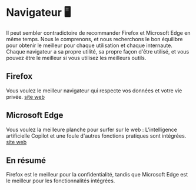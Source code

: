 # Navigateur 🖥️
Il peut sembler contradictoire de recommander Firefox et Microsoft Edge en même temps. Nous le comprenons, et nous recherchons le bon équilibre pour obtenir le meilleur pour chaque utilisation et chaque internaute. Chaque navigateur a sa propre utilité, sa propre façon d'être utilisé, et vous pouvez être le meilleur si vous utilisez les meilleurs outils.
## Firefox
Vous voulez le meilleur navigateur qui respecte vos données et votre vie privée.
[site web](https://www.mozilla.org/fr/firefox/new/)
## Microsoft Edge
Vous voulez la meilleure planche pour surfer sur le web : L'intelligence artificielle Copilot et une foule d'autres fonctions pratiques sont intégrées.
[site web](https://www.bing.com)
## En résumé
Firefox est le meilleur pour la confidentialité, tandis que Microsoft Edge est le meilleur pour les fonctionnalités intégrées.
